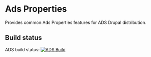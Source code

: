 Ads Properties
===========

Provides common Ads Properties features for ADS Drupal distribution.

Build status
------------
ADS build status:
[![ADS Build](https://travis-ci.org/mycognitive/ads_properties.png "ADS Build")](https://travis-ci.org/mycognitive/ads_properties)